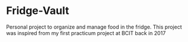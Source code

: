 # Fridge-Vault
Personal project to organize and manage food in the fridge. This project was inspired from my first practicum project at BCIT back in 2017
